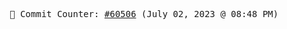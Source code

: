 <p align="center">
    <samp>
        📮 Commit Counter: <a href="https://github.com/Javascript-void0/Javascript-void0/commits/main">#60506</a> (July 02, 2023 @ 08:48 PM)
    </samp>
</p>